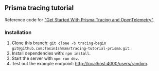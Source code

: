 ## Prisma tracing tutorial

Reference code for ["Get Started With Prisma Tracing and OpenTelemetry"](http://prisma.io/blog/tracing-tutorial-prisma-pmkddgq1lm2). 

### Installation 

1. Clone this branch: `git clone -b tracing-begin git@github.com:TasinIshmam/tracing-tutorial-prisma.git`. 
2. Install dependencies with: `npm install`.
3. Start the server with `npm run dev`.
4. Test out the example endpoint: [http://localhost:4000/users/random](http://localhost:4000/users/random).